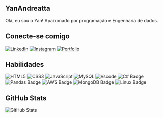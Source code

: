 ## YanAndreatta

Olá, eu sou o Yan! Apaixonado por programação e Engenharia de dados.

## Conecte-se comigo
[![LinkedIn](https://img.shields.io/badge/LinkedIn-0077B5?style=for-the-badge&logo=linkedin&logoColor=white)](https://www.linkedin.com/in/yan-de-lima/)
[![Instagram](https://img.shields.io/badge/-Instagram-%23E4405F?style=for-the-badge&logo=instagram&logoColor=white)](https://www.instagram.com/y_andreatta/)
[![Portfolio](https://img.shields.io/badge/Portfolio-FF5722?style=for-the-badge&logo=todoist&logoColor=white)](https://yanandreatta.netlify.app/)

 ## Habilidades
 ![HTML5](https://img.shields.io/badge/HTML5-E34F26?style=for-the-badge&logo=html5&logoColor=white)
 ![CSS3](https://img.shields.io/badge/CSS3-1572B6?style=for-the-badge&logo=css3&logoColor=white)
 ![JavaScript](https://img.shields.io/badge/JavaScript-F7DF1E?style=for-the-badge&logo=javascript&logoColor=black)
 ![MySQL](https://img.shields.io/badge/MySQL-00000F?style=for-the-badge&logo=mysql&logoColor=white)
 ![Vscode](https://img.shields.io/badge/Vscode-007ACC?style=for-the-badge&logo=visual-studio-code&logoColor=white)
 ![C# Badge](https://img.shields.io/badge/C%23-239120?style=for-the-badge&logo=c-sharp&logoColor=white)
 ![Pandas Badge](https://img.shields.io/badge/Pandas-150458?style=for-the-badge&logo=pandas&logoColor=white)
 ![AWS Badge](https://img.shields.io/badge/AWS-232F3E?style=for-the-badge&logo=amazonaws&logoColor=white)
 ![MongoDB Badge](https://img.shields.io/badge/MongoDB-47A248?style=for-the-badge&logo=mongodb&logoColor=white)
 ![Linux Badge](https://img.shields.io/badge/Linux-FCC624?style=for-the-badge&logo=linux&logoColor=black)

## GitHub Stats
![GitHub Stats](https://github-readme-stats.vercel.app/api?username=YanAndreatta&theme=transparent&bg_color=000&border_color=30A3DC&show_icons=true&icon_color=30A3DC&title_color=E94D5F&text_color=FFF)
